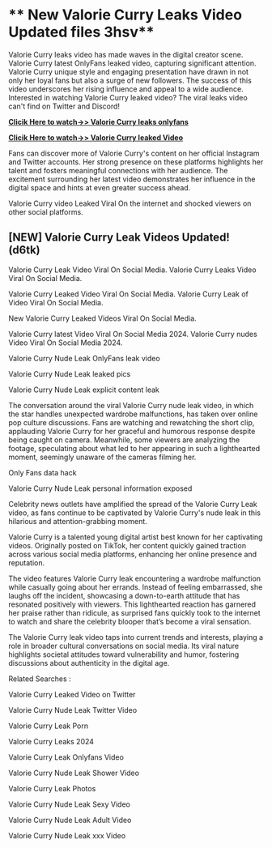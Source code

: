 
# ** New Valorie Curry Leaks Video Updated files 3hsv** #

  Valorie Curry leaks video has made waves in the digital creator scene.  Valorie Curry latest OnlyFans leaked video, capturing significant attention.  Valorie Curry unique style and engaging presentation have drawn in not only her loyal fans but also a surge of new followers. The success of this video underscores her rising influence and appeal to a wide audience. Interested in watching Valorie Curry leaked video? The viral leaks video can't find on Twitter and Discord!

**[Clicik Here to watch->>  Valorie Curry leaks onlyfans ](http://xflirt.top)**

**[Clicik Here to watch->>  Valorie Curry leaked Video](http://xflirt.top)**

Fans can discover more of Valorie Curry's content on her official Instagram and Twitter accounts. Her strong presence on these platforms highlights her talent and fosters meaningful connections with her audience. The excitement surrounding her latest video demonstrates her influence in the digital space and hints at even greater success ahead.

  Valorie Curry video Leaked Viral On the internet and shocked viewers on other social platforms.

## [NEW] Valorie Curry Leak Videos Updated!  (d6tk) ##

  Valorie Curry Leak Video Viral On Social Media.  Valorie Curry Leaks Video Viral On Social Media.

  Valorie Curry Leaked Video Viral On Social Media.  Valorie Curry Leak of Video Viral On Social Media.

New Valorie Curry Leaked Videos Viral On Social Media.

  Valorie Curry latest Video Viral On Social Media 2024.  Valorie Curry nudes Video Viral On Social Media 2024.

  Valorie Curry Nude Leak OnlyFans leak video

  Valorie Curry Nude Leak leaked pics

  Valorie Curry Nude Leak explicit content leak

The conversation around the viral Valorie Curry nude leak video, in which the star handles unexpected wardrobe malfunctions, has taken over online pop culture discussions. Fans are watching and rewatching the short clip, applauding Valorie Curry for her graceful and humorous response despite being caught on camera. Meanwhile, some viewers are analyzing the footage, speculating about what led to her appearing in such a lighthearted moment, seemingly unaware of the cameras filming her.

Only Fans data hack

  Valorie Curry Nude Leak personal information exposed

Celebrity news outlets have amplified the spread of the Valorie Curry Leak video, as fans continue to be captivated by Valorie Curry's nude leak in this hilarious and attention-grabbing moment.

  Valorie Curry is a talented young digital artist best known for her captivating videos. Originally posted on TikTok, her content quickly gained traction across various social media platforms, enhancing her online presence and reputation.

The video features Valorie Curry leak encountering a wardrobe malfunction while casually going about her errands. Instead of feeling embarrassed, she laughs off the incident, showcasing a down-to-earth attitude that has resonated positively with viewers. This lighthearted reaction has garnered her praise rather than ridicule, as surprised fans quickly took to the internet to watch and share the celebrity blooper that’s become a viral sensation.

The Valorie Curry leak video taps into current trends and interests, playing a role in broader cultural conversations on social media. Its viral nature highlights societal attitudes toward vulnerability and humor, fostering discussions about authenticity in the digital age.

Related Searches :

  Valorie Curry Leaked Video on Twitter

  Valorie Curry Nude Leak Twitter Video

  Valorie Curry Leak Porn

  Valorie Curry Leaks 2024

  Valorie Curry Leak Onlyfans Video

  Valorie Curry Nude Leak Shower Video

  Valorie Curry Leak Photos

  Valorie Curry Nude Leak Sexy Video

  Valorie Curry Nude Leak Adult Video

  Valorie Curry Nude Leak xxx Video


